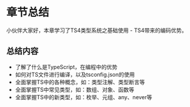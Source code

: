 # 章节总结

小伙伴大家好，本章学习了TS4类型系统之基础使用 - TS4带来的编码优势。

## 总结内容

- 了解了什么是TypeScript，在编程中的优势
- 如何对TS文件进行编译，以及tsconfig.json的使用
- 全面掌握TS中的各种概念，如：类型注解、类型断言等
- 全面掌握TS中常见类型，如：数组、对象、函数等
- 全面掌握TS中的新类型，如：枚举、元组、any、never等
